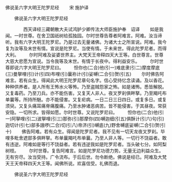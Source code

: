   佛说圣六字大明王陀罗尼经
　　宋 施护译




　　佛说圣六字大明王陀罗尼经

　　　　西天译经三藏朝散大夫试鸿胪少卿传法大师臣施护奉　诏译
　　如是我闻。一时世尊。在舍卫国祇树给孤独园。尔时世尊告尊者阿难言。阿难。汝当谛听。我有六字大明王陀罗尼。乃是过去无量诸佛。为诸大士之所宣说。阿难。我今复为汝等及末世有情。宣说是陀罗尼。当使有情。于未来世。得此陀罗尼者。而得大利。
　　尔时阿难及娑婆世界主。大梵天王帝释四天大王等。白世尊言。世尊大慈大悲愿为宣说。当令我等及末世。有情于长夜中。得利益安乐。
　　尔时世尊即说六字大明王陀罗尼曰。
　　怛你也(二合)他(引一)难底隶(引二)摩度摩底(三)曼拏哩(引)计(引四)布哩(引)曩祢计(引)娑嚩(二合引)贺(引五)
　　尔时佛告阿难言。若有众生。得闻此大明王陀罗尼章句名字。信心受持忆念读诵。及以香花。种种供养者。是人所有王怖水火等怖。乃至盗贼怨家之怖。如是诸怖。悉皆解脱。又复毒药。乃至刀兵。亦不能伤害。又复天人非人。夜叉罗刹俱畔拏。乃至羯吒布单曩等。所持所魅。亦不能侵害。又复疟病。一日二日三日四日。或复多日。或复须臾。又复头痛耳痛脊痛腹痛。乃至水肿诸恶病苦。皆不能侵害。于其昼夜。常获安隐。一切所求。皆得如愿。尔时世尊。又说陀罗尼曰。
　　怛你也(二合)他(引一)阿拏哩(引二)波拏哩(引三)那弥(引)那摩你(四)嚩迦细(引五)俱酥计(引六)句(引)迦切计(引七)部多誐啰(二合)切(引八)帝济(引)嚩底(九)野舍嚩底娑嚩(二合引)贺(引十)
　　佛告阿难。若有众生。得闻是陀罗尼者。我不见有一切天龙夜叉罗刹。毕哩多毗舍遮部多俱畔拏。布单曩羯吒布单曩。乃至人非人等。一切行不饶益者。敢有违逆。阿难如是等行不饶益者。若有违逆我如是陀罗尼者。当头破七分。如阿梨树枝。
　　尔时世尊。复告阿难言。如是陀罗尼功德力势。无量无边利益众生。无有穷尽。汝当受持。广令流布。于后后世。勿令断绝。佛说是经已。阿难及大梵天王天帝释四天大王等。闻佛所说。欢喜信受。礼佛而退。

　　佛说圣六字大明王陀罗尼经


